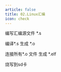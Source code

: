 ```yaml
---
article: false
title: 02.Linux汇编
icon: check
---
```



编写汇编源文件 *.s

编译*.s 生成 *.o

连接所有*.o 文件 生成 *.elf





烧写到sd卡














